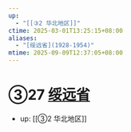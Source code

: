 ```yaml
---
up:
  - "[[③2 华北地区]]"
ctime: 2025-03-01T13:25:15+08:00
aliases:
  - "[绥远省](1928-1954)"
mtime: 2025-09-09T12:37:05+08:00
---
```


# ③27 [绥远省](1928-1954)

- up: [[③2 华北地区]]
